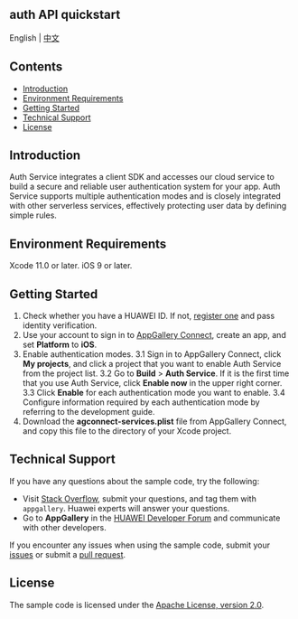 ## auth API quickstart

English | [中文]()

## Contents
 * [Introduction](#introduction)
 * [Environment Requirements](#environment-requirements)
 * [Getting Started](#getting-started)
 * [Technical Support](#technical-support)
 * [License](#License)

## Introduction
Auth Service integrates a client SDK and accesses our cloud service to build a secure and reliable user authentication system for your app.
Auth Service supports multiple authentication modes and is closely integrated with other serverless services, effectively protecting user data by defining simple rules.

## Environment Requirements
Xcode 11.0 or later.
iOS 9 or later.
	
## Getting Started

1. Check whether you have a HUAWEI ID. If not, [register one](https://developer.huawei.com/consumer/en/doc/start/registration-and-verification-0000001053628148) and pass identity verification.
2. Use your account to sign in to [AppGallery Connect](https://developer.huawei.com/consumer/en/service/josp/agc/index.html#/), create an app, and set **Platform** to **iOS**.
3. Enable authentication modes.
  3.1 Sign in to AppGallery Connect, click **My projects**, and click a project that you want to enable Auth Service from the project list.
  3.2 Go to **Build** > **Auth Service**. If it is the first time that you use Auth Service, click **Enable now** in the upper right corner.
  3.3 Click **Enable** for each authentication mode you want to enable.
  3.4 Configure information required by each authentication mode by referring to the development guide.
4. Download the **agconnect-services.plist** file from AppGallery Connect, and copy this file to the directory of your Xcode project.


## Technical Support
If you have any questions about the sample code, try the following:
- Visit [Stack Overflow](https://stackoverflow.com/questions/tagged/appgallery-connect), submit your questions, and tag them with `appgallery`. Huawei experts will answer your questions.
- Go to **AppGallery** in the [HUAWEI Developer Forum](https://forums.developer.huawei.com/forumPortal/en/home?fid=0101188387844930001) and communicate with other developers.

If you encounter any issues when using the sample code, submit your [issues](https://github.com/AppGalleryConnect/agc-ios-demos/issues) or submit a [pull request](https://github.com/AppGalleryConnect/agc-ios-demos/pulls).

## License
The sample code is licensed under the [Apache License, version 2.0](https://www.apache.org/licenses/LICENSE-2.0).